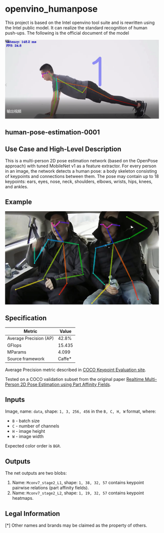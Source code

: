 # openvino_humanpose
This project is based on the Intel openvino tool suite and is rewritten using the Intel public model. It can realize the standard recognition of human push-ups. The following is the official document of the model

![](./assets/example.png)

## human-pose-estimation-0001

## Use Case and High-Level Description

This is a multi-person 2D pose estimation network (based on the OpenPose approach) with tuned MobileNet v1 as a feature extractor.
For every person in an image, the network detects a human pose: a body skeleton consisting of keypoints and connections between them.
The pose may contain up to 18 keypoints: ears, eyes, nose, neck, shoulders, elbows, wrists, hips, knees, and ankles.

## Example

![](./assets/human-pose-estimation-0001.png)

## Specification

| Metric                          | Value                                     |
|---------------------------------|-------------------------------------------|
| Average Precision (AP)          | 42.8%                                     |
| GFlops                          | 15.435                                    |
| MParams                         | 4.099                                     |
| Source framework                | Caffe\*                                   |

Average Precision metric described in [COCO Keypoint Evaluation site](https://cocodataset.org/#keypoints-eval).

Tested on a COCO validation subset from the original paper [Realtime Multi-Person 2D Pose Estimation using Part Affinity Fields](https://arxiv.org/abs/1611.08050).

## Inputs

Image, name: `data`, shape: `1, 3, 256, 456` in the `B, C, H, W` format, where:

- `B` - batch size
- `C` - number of channels
- `H` - image height
- `W` - image width

Expected color order is `BGR`.

## Outputs

The net outputs are two blobs:

1. Name: `Mconv7_stage2_L1`, shape: `1, 38, 32, 57` contains keypoint pairwise relations (part affinity fields).
2. Name: `Mconv7_stage2_L2`, shape: `1, 19, 32, 57` contains keypoint heatmaps.

## Legal Information
[*] Other names and brands may be claimed as the property of others.
